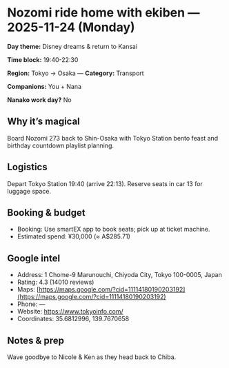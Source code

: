 # Nozomi ride home with ekiben — 2025-11-24 (Monday)

**Day theme:** Disney dreams & return to Kansai

**Time block:** 19:40-22:30

**Region:** Tokyo → Osaka — **Category:** Transport

**Companions:** You + Nana

**Nanako work day?** No

## Why it’s magical
Board Nozomi 273 back to Shin-Osaka with Tokyo Station bento feast and birthday countdown playlist planning.

## Logistics
Depart Tokyo Station 19:40 (arrive 22:13). Reserve seats in car 13 for luggage space.

## Booking & budget
- Booking: Use smartEX app to book seats; pick up at ticket machine.
- Estimated spend: ¥30,000 (≈ A$285.71)

## Google intel
- Address: 1 Chome-9 Marunouchi, Chiyoda City, Tokyo 100-0005, Japan
- Rating: 4.3 (14010 reviews)
- Maps: [https://maps.google.com/?cid=11114180190203192](https://maps.google.com/?cid=11114180190203192)
- Phone: —
- Website: https://www.tokyoinfo.com/
- Coordinates: 35.6812996, 139.7670658

## Notes & prep
Wave goodbye to Nicole & Ken as they head back to Chiba.

